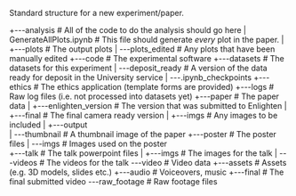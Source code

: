 Standard structure for a new experiment/paper.

+---analysis                # All of the code to do the analysis should go here
|   GenerateAllPlots.ipynb  # This file should generate *every* plot in the paper.
|   +---plots               # The output plots
|   \---plots_edited        # Any plots that have been manually edited
+---code                    # The experimental software
+---datasets                # The datasets for this experiment
|   \---deposit_ready       # A version of the data ready for deposit in the University service
|       \---.ipynb_checkpoints
+---ethics                  # The ethics application (template forms are provided)
+---logs                    # Raw log files (i.e. not processed into datasets yet)
+---paper                   # The paper data
|   +---enlighten_version   # The version that was submitted to Enlighten
|   +---final               # The final camera ready version
|   +---imgs                # Any images to be included
|   +---output              
|   \---thumbnail           # A thumbnail image of the paper
+---poster                  # The poster files
|   \---imgs                # Images used on the poster    
+---talk                    # The talk powerpoint files
|   +---imgs                # The images for the talk
|   \---videos              # The videos for the talk
\---video                   # Video data
    +---assets              # Assets (e.g. 3D models, slides etc.)
    +---audio               # Voiceovers, music
    +---final               # The final submitted video
    \---raw_footage         # Raw footage files
